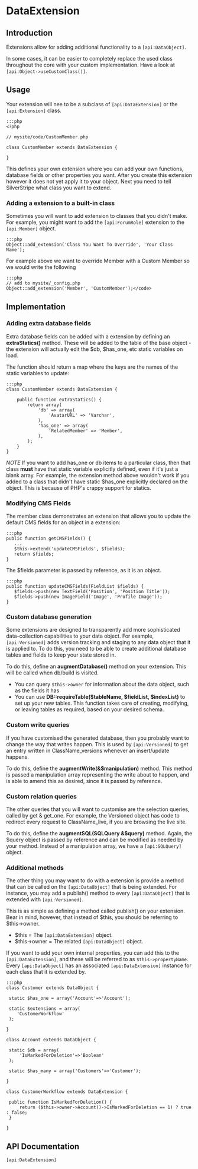 # DataExtension

## Introduction

Extensions allow for adding additional functionality to a `[api:DataObject]`.

In some cases, it can be easier to completely replace the used class throughout the core with your custom
implementation. Have a look at `[api:Object->useCustomClass()]`.

## Usage

Your extension will nee to be a subclass of `[api:DataExtension]` or the `[api:Extension]` class.

	:::php
	<?php
	
	// mysite/code/CustomMember.php
	
	class CustomMember extends DataExtension {
	
	}

This defines your own extension where you can add your own functions, database fields or other properties you want.
After you create this extension however it does not yet apply it to your object. Next you need to tell SilverStripe what
class you want to extend.

### Adding a extension to a built-in class

Sometimes you will want to add extension to classes that you didn't make.  For example, you might want to add the
`[api:ForumRole]` extension to the `[api:Member]` object.


	:::php
	Object::add_extension('Class You Want To Override', 'Your Class Name');


For example above we want to override Member with a Custom Member so we would write the following

	:::php
	// add to mysite/_config.php	
	Object::add_extension('Member', 'CustomMember');</code>

##  Implementation


###  Adding extra database fields

Extra database fields can be added with a extension by defining an **extraStatics()** method.  These will be added to the table of the base object - the extension will actually edit the $db, $has_one, etc static variables on load.

The function should return a map where the keys are the names of the static variables to update:

	:::php
	class CustomMember extends DataExtension {
	
		public function extraStatics() {
			return array(
				'db' => array(
					'AvatarURL' => 'Varchar',
				),
				'has_one' => array(
					'RelatedMember' => 'Member',
				),
			);
		}
	}


*NOTE*
If you want to add has_one or db items to a particular class, then that class **must** have that static variable
explicitly defined, even if it's just a blank array.  For example, the extension method above wouldn't work if you added
to a class that didn't have static $has_one explicitly declared on the object.  This is because of PHP's crappy support
for statics.


### Modifying CMS Fields

The member class demonstrates an extension that allows you to update the default CMS fields for an object in a
extension:

	:::php
	public function getCMSFields() {
	   ...
	   $this->extend('updateCMSFields', $fields);
	   return $fields;
	}


The $fields parameter is passed by reference, as it is an object.

	:::php
	public function updateCMSFields(FieldList $fields) {
	   $fields->push(new TextField('Position', 'Position Title'));
	   $fields->push(new ImageField('Image', 'Profile Image'));
	}



### Custom database generation

Some extensions are designed to transparently add more sophisticated data-collection capabilities to your data object.
For example, `[api:Versioned]` adds version tracking and staging to any data object that it is applied to.  To do this,
you need to be able to create additional database tables and fields to keep your state stored in.

To do this, define an **augmentDatabase()** method on your extension.  This will be called when db/build is visited.

*  You can query ``$this->owner`` for information about the data object, such as the fields it has
*  You can use **DB::requireTable($tableName, $fieldList, $indexList)** to set up your new tables.  This function takes
care of creating, modifying, or leaving tables as required, based on your desired schema.

### Custom write queries

If you have customised the generated database, then you probably want to change the way that writes happen.  This is
used by `[api:Versioned]` to get an entry written in ClassName_versions whenever an insert/update happens.

To do this, define the **augmentWrite(&$manipulation)** method.  This method is passed a manipulation array representing
the write about to happen, and is able to amend this as desired, since it is passed by reference. 

### Custom relation queries

The other queries that you will want to customise are the selection queries, called by get & get_one.  For example, the
Versioned object has code to redirect every request to ClassName_live, if you are browsing the live site.

To do this, define the **augmentSQL(SQLQuery &$query)** method.  Again, the $query object is passed by reference and can
be modified as needed by your method.  Instead of a manipulation array, we have a `[api:SQLQuery]` object.

### Additional methods

The other thing you may want to do with a extension is provide a method that can be called on the `[api:DataObject]` that is
being extended.  For instance, you may add a publish() method to every `[api:DataObject]` that is extended with `[api:Versioned]`.

This is as simple as defining a method called publish() on your extension.  Bear in mind, however, that instead of
$this, you should be referring to $this->owner.

*  $this = The `[api:DataExtension]` object.
*  $this->owner = The related `[api:DataObject]` object.

If you want to add your own internal properties, you can add this to the `[api:DataExtension]`, and these will be referred
to as `$this->propertyName`.  Every `[api:DataObject]` has an associated `[api:DataExtension]` instance for each class that it is
extended by.

	:::php
	class Customer extends DataObject {
	
	 static $has_one = array('Account'=>'Account');
	
	 static $extensions = array(
	    'CustomerWorkflow'
	 );
	
	}
	
	class Account extends DataObject {
	
	 static $db = array(
	     'IsMarkedForDeletion'=>'Boolean'
	 );
	
	 static $has_many = array('Customers'=>'Customer');
	
	}
	
	class CustomerWorkflow extends DataExtension {
	
	 public function IsMarkedForDeletion() {
	     return ($this->owner->Account()->IsMarkedForDeletion == 1) ? true : false;
	 }
	
	}


## API Documentation
`[api:DataExtension]`